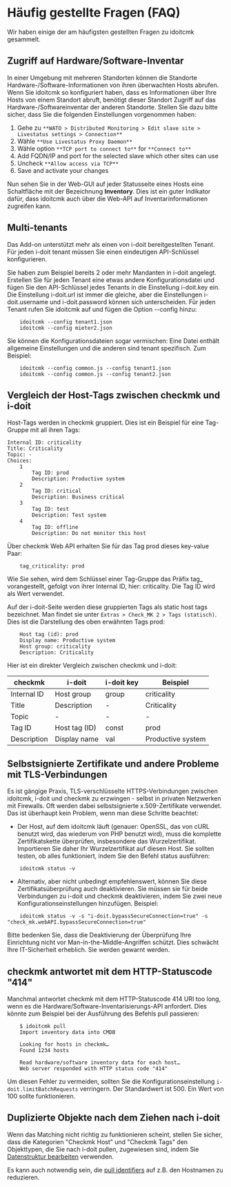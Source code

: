 # Häufig gestellte Fragen (FAQ)

Wir haben einige der am häufigsten gestellten Fragen zu idoitcmk gesammelt.

## Zugriff auf Hardware/Software-Inventar

In einer Umgebung mit mehreren Standorten können die Standorte Hardware-/Software-Informationen von ihren überwachten Hosts abrufen. Wenn Sie idoitcmk so konfiguriert haben, dass es Informationen über Ihre Hosts von einem Standort abruft, benötigt dieser Standort Zugriff auf das Hardware-/Softwareinventar der anderen Standorte. Stellen Sie dazu bitte sicher, dass Sie die folgenden Einstellungen vorgenommen haben:

1. Gehe zu `**WATO > Distributed Monitoring > Edit slave site > Livestatus settings > Connection**`
2. Wähle `**Use Livestatus Proxy Daemon**`
3. Wähle option `**TCP port to connect to**` for `**Connect to**`
4. Add FQDN/IP and port for the selected slave which other sites can use
5. Uncheck `**Allow access via TCP**`
6. Save and activate your changes

Nun sehen Sie in der Web-GUI auf jeder Statusseite eines Hosts eine Schaltfläche mit der Bezeichnung **Inventory**. Dies ist ein guter Indikator dafür, dass idoitcmk auch über die Web-API auf Inventarinformationen zugreifen kann.

## Multi-tenants

Das Add-on unterstützt mehr als einen von i-doit bereitgestellten Tenant. Für jeden i-doit tenant müssen Sie einen eindeutigen API-Schlüssel konfigurieren.

Sie haben zum Beispiel bereits 2 oder mehr Mandanten in i-doit angelegt. Erstellen Sie für jeden Tenant eine etwas andere Konfigurationsdatei und fügen Sie den API-Schlüssel jedes Tenants in die Einstellung i-doit.key ein. Die Einstellung i-doit.url ist immer die gleiche, aber die Einstellungen i-doit.username und i-doit.password können sich unterscheiden. Für jeden Tenant rufen Sie idoitcmk auf und fügen die Option --config hinzu:

```shell
    idoitcmk --config tenant1.json
    idoitcmk --config mieter2.json
```

Sie können die Konfigurationsdateien sogar vermischen: Eine Datei enthält allgemeine Einstellungen und die anderen sind tenant spezifisch. Zum Beispiel:

```shell
    idoitcmk --config common.js --config tenant1.json
    idoitcmk --config common.js --config tenant2.json
```

## Vergleich der Host-Tags zwischen checkmk und i-doit

Host-Tags werden in checkmk gruppiert. Dies ist ein Beispiel für eine Tag-Gruppe mit all ihren Tags:

    Internal ID: criticality
    Title: Criticality
    Topic: -
    Choices:
        1
            Tag ID: prod
            Description: Productive system
        2
            Tag ID: critical
            Description: Business critical
        3
            Tag ID: test
            Description: Test system
        4
            Tag ID: offline
            Description: Do not monitor this host

Über checkmk Web API erhalten Sie für das Tag prod dieses key-value Paar:

```shell
    tag_criticality: prod
```

Wie Sie sehen, wird dem Schlüssel einer Tag-Gruppe das Präfix tag_ vorangestellt, gefolgt von ihrer Internal ID, hier: criticality. Die Tag ID wird als Wert verwendet.

Auf der i-doit-Seite werden diese gruppierten Tags als static host tags bezeichnet. Man findet sie unter `Extras > Check_MK 2 > Tags (statisch)`. Dies ist die Darstellung des oben erwähnten Tags prod:

```shell
    Host tag (id): prod
    Display name: Productive system
    Host group: criticality
    Description: Criticality
```

Hier ist ein direkter Vergleich zwischen checkmk und i-doit:

| checkmk | i-doit | i-doit key | Beispiel |
| --- | --- | --- | --- |
| Internal ID | Host group | group | criticality |
| Title | Description | -    | Criticality |
| Topic | -    | -    | -    |
| Tag ID | Host tag (ID) | const | prod |
| Description | Display name | val | Productive system |

## Selbstsignierte Zertifikate und andere Probleme mit TLS-Verbindungen

Es ist gängige Praxis, TLS-verschlüsselte HTTPS-Verbindungen zwischen idoitcmk, i-doit und checkmk zu erzwingen - selbst in privaten Netzwerken mit Firewalls. Oft werden dabei selbstsignierte x.509-Zertifikate verwendet. Das ist überhaupt kein Problem, wenn man diese Schritte beachtet:

*   Der Host, auf dem idoitcmk läuft (genauer: OpenSSL, das von cURL benutzt wird, das wiederum von PHP benutzt wird), muss die komplette Zertifikatskette überprüfen, insbesondere das Wurzelzertifikat. Importieren Sie daher Ihr Wurzelzertifikat auf diesen Host. Sie sollten testen, ob alles funktioniert, indem Sie den Befehl status ausführen:

```shell
    idoitcmk status -v
```

*   Alternativ, aber nicht unbedingt empfehlenswert, können Sie diese Zertifikatsüberprüfung auch deaktivieren. Sie müssen sie für beide Verbindungen zu i-doit und checkmk deaktivieren, indem Sie zwei neue Konfigurationseinstellungen hinzufügen. Beispiel:

```shell
    idoitcmk status -v -s "i-doit.bypassSecureConnection=true" -s "check_mk.webAPI.bypassSecureConnection=true"
```

Bitte bedenken Sie, dass die Deaktivierung der Überprüfung Ihre Einrichtung nicht vor Man-in-the-Middle-Angriffen schützt. Dies schwächt Ihre IT-Sicherheit erheblich. Sie werden gewarnt werden.

## checkmk antwortet mit dem HTTP-Statuscode "414"

Manchmal antwortet checkmk mit dem HTTP-Statuscode 414 URI too long, wenn es die Hardware/Software-Inventarisierungs-API anfordert. Dies könnte zum Beispiel bei der Ausführung des Befehls pull passieren:

```shell
    $ idoitcmk pull
    Import inventory data into CMDB

    Looking for hosts in checkmk…
    Found 1234 hosts

    Read hardware/software inventory data for each host…
    Web server responded with HTTP status code "414"
```

Um diesen Fehler zu vermeiden, sollten Sie die Konfigurationseinstellung `i-doit.limitBatchRequests` verringern. Der Standardwert ist 500. Ein Wert von 100 sollte funktionieren.

## Duplizierte Objekte nach dem Ziehen nach i-doit

Wenn das Matching nicht richtig zu funktionieren scheint, stellen Sie sicher, dass die Kategorien "Checkmk Host" und "Checkmk Tags" den Objekttypen, die Sie nach i-doit pullen, zugewiesen sind, indem Sie [Datenstruktur bearbeiten](../../administration/verwaltung/datenstruktur/datenstruktur-bearbeiten.md) verwenden.

Es kann auch notwendig sein, die [pull identifiers](./konfiguration.md) auf z.B. den Hostnamen zu reduzieren.
